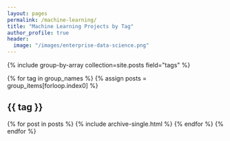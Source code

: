 ```yaml
---
layout: pages
permalink: /machine-learning/
title: "Machine Learning Projects by Tag"
author_profile: true
header:
  image: "/images/enterprise-data-science.png"
---
```


{% include group-by-array collection=site.posts field="tags" %}

{% for tag in group_names %}
  {% assign posts = group_items[forloop.index0] %}
  <h2 id="{{ tag | slugify }}" class="archive__subtitle">{{ tag }}</h2>
  {% for post in posts %}
    {% include archive-single.html %}
  {% endfor %}
{% endfor %}
